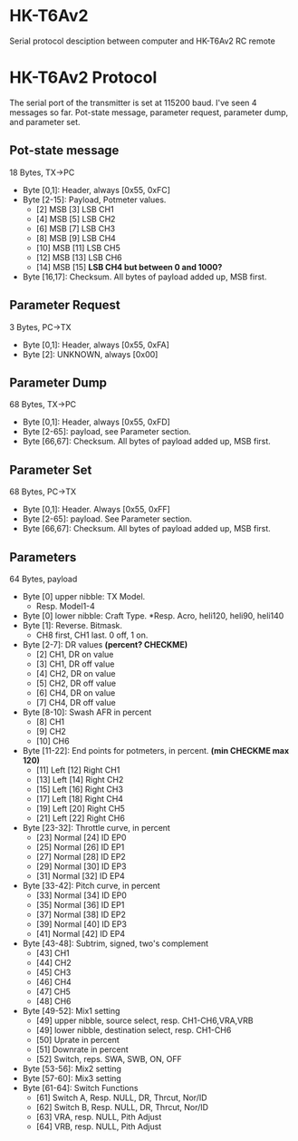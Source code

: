 HK-T6Av2
========

Serial protocol desciption between computer and HK-T6Av2 RC remote

# HK-T6Av2 Protocol
The serial port of the transmitter is set at 115200 baud. I've seen 4
messages so far. Pot-state message, parameter request, parameter dump,
and parameter set.

## Pot-state message
18 Bytes, TX->PC
* Byte [0,1]: Header, always [0x55, 0xFC]
* Byte [2-15]: Payload, Potmeter values.
  * [2] MSB [3] LSB CH1
  * [4] MSB [5] LSB CH2
  * [6] MSB [7] LSB CH3
  * [8] MSB [9] LSB CH4
  * [10] MSB [11] LSB CH5
  * [12] MSB [13] LSB CH6
  * [14] MSB [15] __LSB CH4 but between 0 and 1000?__
* Byte [16,17]: Checksum. All bytes of payload added up, MSB first.

## Parameter Request
3 Bytes, PC->TX
* Byte [0,1]: Header, always [0x55, 0xFA]
* Byte [2]: UNKNOWN, always [0x00]

## Parameter Dump
68 Bytes, TX->PC
* Byte [0,1]: Header, always [0x55, 0xFD]
* Byte [2-65]: payload, see Parameter section.
* Byte [66,67]: Checksum. All bytes of payload added up, MSB first.

## Parameter Set
68 Bytes, PC->TX
* Byte [0,1]: Header. Always [0x55, 0xFF]
* Byte [2-65]: payload. See Parameter section.
* Byte [66,67]: Checksum. All bytes of payload added up, MSB first.

## Parameters
64 Bytes, payload
* Byte [0] upper nibble: TX Model.
  * Resp. Model1-4
* Byte [0] lower nibble: Craft Type.
  *Resp. Acro, heli120, heli90, heli140
* Byte [1]: Reverse. Bitmask.
  * CH8 first, CH1 last. 0 off, 1 on.
* Byte [2-7]: DR values **(percent? CHECKME)**
  * [2] CH1, DR on value
  * [3] CH1, DR off value
  * [4] CH2, DR on value
  * [5] CH2, DR off value
  * [6] CH4, DR on value
  * [7] CH4, DR off value
* Byte [8-10]: Swash AFR in percent
  * [8] CH1
  * [9] CH2
  * [10] CH6
* Byte [11-22]: End points for potmeters, in percent. **(min CHECKME max 120)**
  * [11] Left [12] Right CH1
  * [13] Left [14] Right CH2
  * [15] Left [16] Right CH3
  * [17] Left [18] Right CH4
  * [19] Left [20] Right CH5
  * [21] Left [22] Right CH6
* Byte [23-32]: Throttle curve, in percent
  * [23] Normal [24] ID EP0
  * [25] Normal [26] ID EP1
  * [27] Normal [28] ID EP2
  * [29] Normal [30] ID EP3
  * [31] Normal [32] ID EP4
* Byte [33-42]: Pitch curve, in percent
  * [33] Normal [34] ID EP0
  * [35] Normal [36] ID EP1
  * [37] Normal [38] ID EP2
  * [39] Normal [40] ID EP3
  * [41] Normal [42] ID EP4
* Byte [43-48]: Subtrim, signed, two's complement
  * [43] CH1
  * [44] CH2
  * [45] CH3
  * [46] CH4
  * [47] CH5
  * [48] CH6
* Byte [49-52]: Mix1 setting
  * [49] upper nibble, source select, resp. CH1-CH6,VRA,VRB
  * [49] lower nibble, destination select, resp. CH1-CH6
  * [50] Uprate in percent
  * [51] Downrate in percent
  * [52] Switch, reps. SWA, SWB, ON, OFF
* Byte [53-56]: Mix2 setting
* Byte [57-60]: Mix3 setting
* Byte [61-64]: Switch Functions
  * [61] Switch A, Resp. NULL, DR, Thrcut, Nor/ID
  * [62] Switch B, Resp. NULL, DR, Thrcut, Nor/ID
  * [63] VRA, resp. NULL, Pith Adjust
  * [64] VRB, resp. NULL, Pith Adjust
